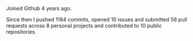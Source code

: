 Joined Github 4 years ago.

Since then I pushed 1184 commits, opened 10 issues and submitted 58 pull requests across 8 personal projects and contributed to 10 public repositories.
